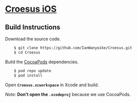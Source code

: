 # [Croesus iOS](https://github.com/IanWanyoike/Croesus)

## Build Instructions
    
Download the source code.

```sh
    $ git clone https://github.com/IanWanyoike/Croesus.git
    $ cd Croesus
```
    
Build the [CocoaPods](http://cocoapods.org) dependencies.
    
```sh
    $ pod repo update
    $ pod install
```
    
Open **`Croesus.xcworkspace`** in Xcode and build. 

*Note*: **Don't open the `.xcodeproj`** because we use CocoaPods.
